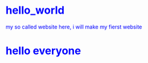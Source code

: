 # hello_world
my so called website
here, i will make my fierst website
<html>
  <head>
    <title>
      hello there i am Aman
    </title>
  </head>
  <body text="blue">
    <h1>hello everyone<h1>
  </body>
</html>
